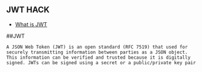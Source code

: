 ## JWT HACK

* [What is JWT](#JWT)



##JWT

```
A JSON Web Token (JWT) is an open standard (RFC 7519) that used for securely transmitting information between parties as a JSON object. This information can be verified and trusted because it is digitally signed. JWTs can be signed using a secret or a public/private key pair
````
